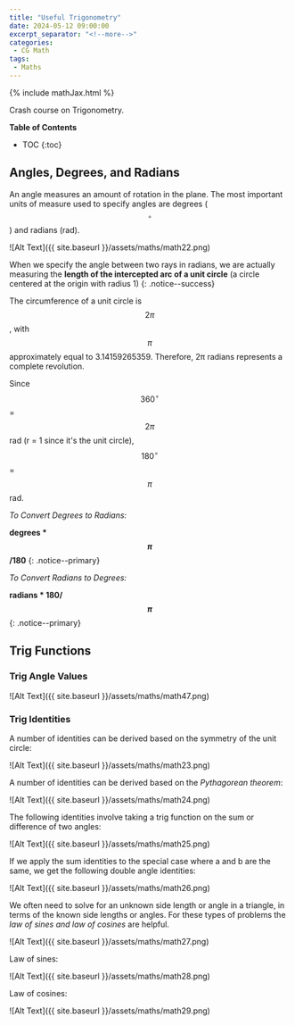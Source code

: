 ```yaml
---
title: "Useful Trigonometry"
date: 2024-05-12 09:00:00
excerpt_separator: "<!--more-->"
categories:
 - CG Math
tags:
 - Maths
---
```

{% include mathJax.html %}

Crash course on Trigonometry.

<!--more-->

**Table of Contents**
* TOC
{:toc}

## Angles, Degrees, and Radians

An angle measures an amount of rotation in the plane. The most important units of measure used to specify angles are degrees ($$^{\circ}$$) and radians (rad).

![Alt Text]({{ site.baseurl }}/assets/maths/math22.png)

When we specify the angle between two rays in radians, we are actually measuring the **length of the intercepted arc of a unit circle** (a circle centered at the origin with radius 1)
{: .notice--success}

The circumference of a unit circle is  $$2\pi$$, with  $$\pi$$ approximately equal to 3.14159265359. Therefore, 2π radians represents a complete revolution.

Since $$360^{\circ}$$ = $$2\pi$$ rad (r = 1 since it's the unit circle), $$180^{\circ}$$ =  $$\pi$$ rad.

*To Convert Degrees to Radians:*

**degrees *  $$\pi$$/180**
{: .notice--primary}

*To Convert Radians to Degrees:*

**radians *  180/$$\pi$$**
{: .notice--primary}

## Trig Functions

### Trig Angle Values

![Alt Text]({{ site.baseurl }}/assets/maths/math47.png)


### Trig Identities

A number of identities can be derived based on the symmetry of the unit circle:

![Alt Text]({{ site.baseurl }}/assets/maths/math23.png)

A number of identities can be derived based on the *Pythagorean theorem*:

![Alt Text]({{ site.baseurl }}/assets/maths/math24.png)

The following identities involve taking a trig function on the sum or difference of two angles:

![Alt Text]({{ site.baseurl }}/assets/maths/math25.png)

If we apply the sum identities to the special case where a and b are the same, we get the following double angle identities:

![Alt Text]({{ site.baseurl }}/assets/maths/math26.png)

We often need to solve for an unknown side length or angle in a triangle, in terms of the known side lengths or angles. For these types of problems the *law of sines and law of cosines* are helpful.

![Alt Text]({{ site.baseurl }}/assets/maths/math27.png)

Law of sines:

![Alt Text]({{ site.baseurl }}/assets/maths/math28.png)

Law of cosines:

![Alt Text]({{ site.baseurl }}/assets/maths/math29.png)
